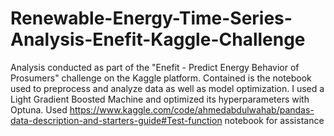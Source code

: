 # Renewable-Energy-Time-Series-Analysis-Enefit-Kaggle-Challenge
Analysis conducted as part of the "Enefit - Predict Energy Behavior of Prosumers" challenge on the Kaggle platform. Contained is the notebook used to preprocess and analyze data as well as model optimization. I used a Light Gradient Boosted Machine and optimized its hyperparameters with Optuna. 
Used https://www.kaggle.com/code/ahmedabdulwahab/pandas-data-description-and-starters-guide#Test-function notebook for assistance
